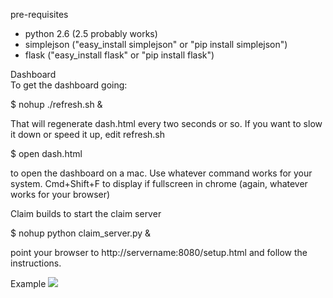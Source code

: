 pre-requisites
- python 2.6 (2.5 probably works)
- simplejson ("easy_install simplejson" or "pip install simplejson")
- flask ("easy_install flask" or "pip install flask")

Dashboard    
To get the dashboard going:

$ nohup ./refresh.sh &

That will regenerate dash.html every two seconds or so. If you want to slow it down or speed it up, edit refresh.sh

$ open dash.html

to open the dashboard on a mac. Use whatever command works for your system.
Cmd+Shift+F to display if fullscreen in chrome (again, whatever works for your browser)

Claim builds
to start the claim server

$ nohup python claim_server.py &

point your browser to http://servername:8080/setup.html and follow the instructions.

Example
![](http://github.com/translated/pyhudboard/raw/master/example.png) 
